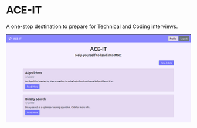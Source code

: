 
# ACE-IT

A one-stop destination to prepare for Technical and Coding interviews.

<img src="demoo.png"/>

